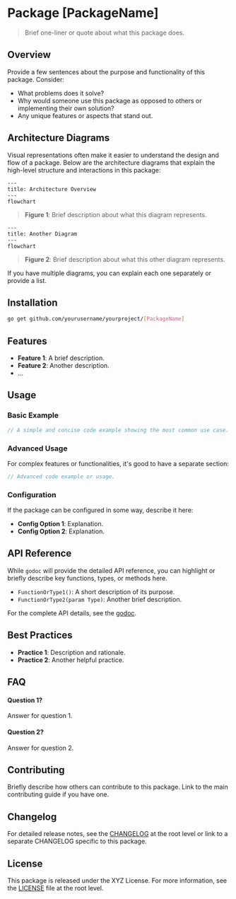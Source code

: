 # Package [PackageName]

> Brief one-liner or quote about what this package does.

## Overview

Provide a few sentences about the purpose and functionality of this package. Consider:
- What problems does it solve?
- Why would someone use this package as opposed to others or implementing their own solution?
- Any unique features or aspects that stand out.

## Architecture Diagrams

Visual representations often make it easier to understand the design and flow of a package. Below are the architecture diagrams that explain the high-level structure and interactions in this package:

```mermaid
---
title: Architecture Overview
---
flowchart
```

> **Figure 1**: Brief description about what this diagram represents.

```mermaid
---
title: Another Diagram
---
flowchart
```

> **Figure 2**: Brief description about what this other diagram represents.

If you have multiple diagrams, you can explain each one separately or provide a list.

## Installation

```bash
go get github.com/yourusername/yourproject/[PackageName]
```

## Features

- **Feature 1**: A brief description.
- **Feature 2**: Another description.
- ...

## Usage

### Basic Example

```go
// A simple and concise code example showing the most common use case.
```

### Advanced Usage

For complex features or functionalities, it's good to have a separate section:

```go
// Advanced code example or usage.
```

### Configuration

If the package can be configured in some way, describe it here:

- **Config Option 1**: Explanation.
- **Config Option 2**: Explanation.

## API Reference

While `godoc` will provide the detailed API reference, you can highlight or briefly describe key functions, types, or methods here.

- `FunctionOrType1()`: A short description of its purpose.
- `FunctionOrType2(param Type)`: Another brief description.

For the complete API details, see the [godoc](https://pkg.go.dev/github.com/yourusername/yourproject/[PackageName]).

## Best Practices

- **Practice 1**: Description and rationale.
- **Practice 2**: Another helpful practice.

## FAQ

#### Question 1?

Answer for question 1.

#### Question 2?

Answer for question 2.

## Contributing

Briefly describe how others can contribute to this package. Link to the main contributing guide if you have one.

## Changelog

For detailed release notes, see the [CHANGELOG](../CHANGELOG.md) at the root level or link to a separate CHANGELOG specific to this package.

## License

This package is released under the XYZ License. For more information, see the [LICENSE](../LICENSE) file at the root level.